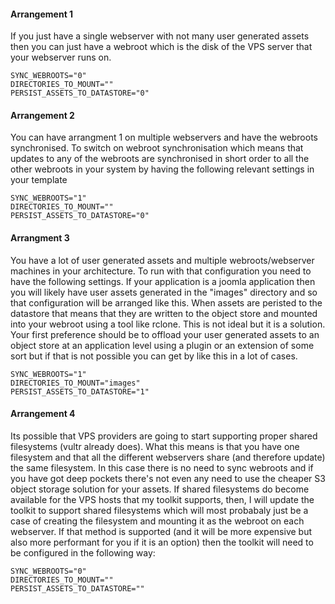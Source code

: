 #### Arrangement 1

If you just have a single webserver with not many user generated assets then you can just have a webroot which is the disk of the VPS server that your webserver runs on.

```SYNC_WEBROOTS="0"```  
```DIRECTORIES_TO_MOUNT=""```  
```PERSIST_ASSETS_TO_DATASTORE="0"```  

#### Arrangement 2

You can have arrangment 1 on multiple webservers and have the webroots synchronised. To switch on webroot synchronisation which means that updates to any of the webroots are synchronised in short order to all the other webroots in your system by having the following relevant settings in your template

```SYNC_WEBROOTS="1"```  
```DIRECTORIES_TO_MOUNT=""```  
```PERSIST_ASSETS_TO_DATASTORE="0"```  

#### Arrangment 3

You have a lot of user generated assets and multiple webroots/webserver machines in your architecture. To run with that configuration you need to have the following settings. If your application is a joomla application then you will likely have user assets generated in the "images" directory and so that configuration will be arranged like this. When assets are peristed to the datastore that means that they are written to the object store and mounted into your webroot using a tool like rclone. This is not ideal but it is a solution. Your first preference should be to offload your user generated assets to an object store at an application level using a plugin or an extension of some sort but if that is not possible you can get by like this in a lot of cases. 

```SYNC_WEBROOTS="1"```  
```DIRECTORIES_TO_MOUNT="images"```  
```PERSIST_ASSETS_TO_DATASTORE="1"```  

#### Arrangement 4

Its possible that VPS providers are going to start supporting proper shared filesystems (vultr already does). What this means is that you have one filesystem and that all the different webservers share (and therefore update) the same filesystem. In this case there is no need to sync webroots and if you have got deep pockets there's not even any need to use the cheaper S3 object storage solution for your assets. If shared filesystems do become available for the VPS hosts that my toolkit supports, then, I will update the toolkit to support shared filesystems which will most probabaly just be a case of creating the filesystem and mounting it as the webroot on each webserver. If that method is supported (and it will be more expensive but also more performant for you if it is an option) then the toolkit will need to be configured in the following way:

```SYNC_WEBROOTS="0"```  
```DIRECTORIES_TO_MOUNT=""```  
```PERSIST_ASSETS_TO_DATASTORE=""```  
